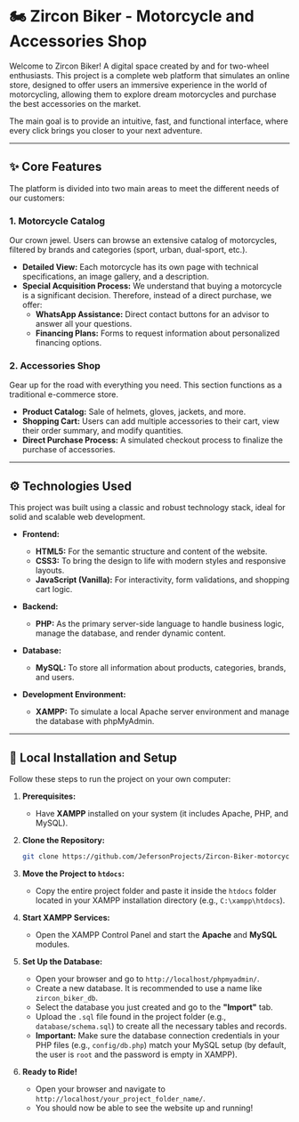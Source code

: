 # 🏍️ Zircon Biker - Motorcycle and Accessories Shop

Welcome to Zircon Biker! A digital space created by and for two-wheel enthusiasts. This project is a complete web platform that simulates an online store, designed to offer users an immersive experience in the world of motorcycling, allowing them to explore dream motorcycles and purchase the best accessories on the market.

The main goal is to provide an intuitive, fast, and functional interface, where every click brings you closer to your next adventure.

---

## ✨ Core Features

The platform is divided into two main areas to meet the different needs of our customers:

### **1. Motorcycle Catalog**
Our crown jewel. Users can browse an extensive catalog of motorcycles, filtered by brands and categories (sport, urban, dual-sport, etc.).

* **Detailed View:** Each motorcycle has its own page with technical specifications, an image gallery, and a description.
* **Special Acquisition Process:** We understand that buying a motorcycle is a significant decision. Therefore, instead of a direct purchase, we offer:
    * **WhatsApp Assistance:** Direct contact buttons for an advisor to answer all your questions.
    * **Financing Plans:** Forms to request information about personalized financing options.

### **2. Accessories Shop**
Gear up for the road with everything you need. This section functions as a traditional e-commerce store.

* **Product Catalog:** Sale of helmets, gloves, jackets, and more.
* **Shopping Cart:** Users can add multiple accessories to their cart, view their order summary, and modify quantities.
* **Direct Purchase Process:** A simulated checkout process to finalize the purchase of accessories.

---

## ⚙️ Technologies Used

This project was built using a classic and robust technology stack, ideal for solid and scalable web development.

* **Frontend:**
    * **HTML5:** For the semantic structure and content of the website.
    * **CSS3:** To bring the design to life with modern styles and responsive layouts.
    * **JavaScript (Vanilla):** For interactivity, form validations, and shopping cart logic.

* **Backend:**
    * **PHP:** As the primary server-side language to handle business logic, manage the database, and render dynamic content.

* **Database:**
    * **MySQL:** To store all information about products, categories, brands, and users.

* **Development Environment:**
    * **XAMPP:** To simulate a local Apache server environment and manage the database with phpMyAdmin.

---

## 🚀 Local Installation and Setup

Follow these steps to run the project on your own computer:

1.  **Prerequisites:**
    * Have **XAMPP** installed on your system (it includes Apache, PHP, and MySQL).

2.  **Clone the Repository:**
    ```bash
    git clone https://github.com/JefersonProjects/Zircon-Biker-motorcycle-shop.git
    ```

3.  **Move the Project to `htdocs`:**
    * Copy the entire project folder and paste it inside the `htdocs` folder located in your XAMPP installation directory (e.g., `C:\xampp\htdocs`).

4.  **Start XAMPP Services:**
    * Open the XAMPP Control Panel and start the **Apache** and **MySQL** modules.

5.  **Set Up the Database:**
    * Open your browser and go to `http://localhost/phpmyadmin/`.
    * Create a new database. It is recommended to use a name like `zircon_biker_db`.
    * Select the database you just created and go to the **"Import"** tab.
    * Upload the `.sql` file found in the project folder (e.g., `database/schema.sql`) to create all the necessary tables and records.
    * **Important:** Make sure the database connection credentials in your PHP files (e.g., `config/db.php`) match your MySQL setup (by default, the user is `root` and the password is empty in XAMPP).

6.  **Ready to Ride!**
    * Open your browser and navigate to `http://localhost/your_project_folder_name/`.
    * You should now be able to see the website up and running!
